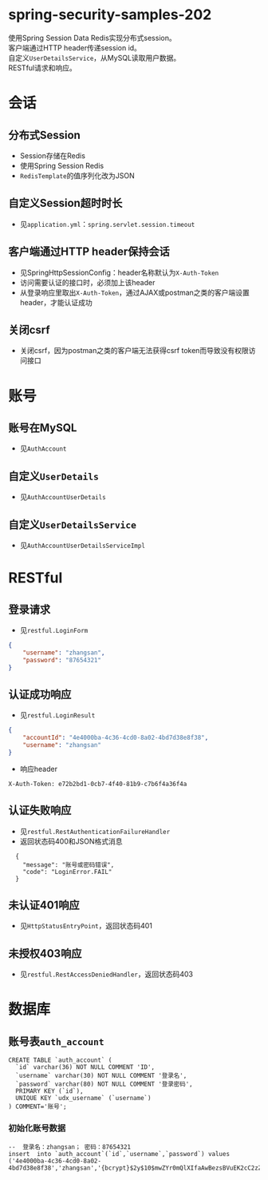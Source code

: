 # spring-security-samples-202
使用Spring Session Data Redis实现分布式session。  
客户端通过HTTP header传递session id。  
自定义`UserDetailsService`，从MySQL读取用户数据。  
RESTful请求和响应。  

# 会话
## 分布式Session
- Session存储在Redis
- 使用Spring Session Redis
- `RedisTemplate`的值序列化改为JSON
  
## 自定义Session超时时长
- 见`application.yml`：`spring.servlet.session.timeout`

## 客户端通过HTTP header保持会话
- 见SpringHttpSessionConfig：header名称默认为`X-Auth-Token`
- 访问需要认证的接口时，必须加上该header
- 从登录响应里取出`X-Auth-Token`，通过AJAX或postman之类的客户端设置header，才能认证成功

## 关闭csrf
- 关闭csrf，因为postman之类的客户端无法获得csrf token而导致没有权限访问接口

# 账号
## 账号在MySQL
- 见`AuthAccount`

## 自定义`UserDetails`
- 见`AuthAccountUserDetails`

## 自定义`UserDetailsService`
- 见`AuthAccountUserDetailsServiceImpl`

# RESTful
## 登录请求
- 见`restful.LoginForm`  
```json
{
    "username": "zhangsan",
    "password": "87654321"
}
```

## 认证成功响应
- 见`restful.LoginResult`  
```json
{
    "accountId": "4e4000ba-4c36-4cd0-8a02-4bd7d38e8f38",
    "username": "zhangsan"
}
```
- 响应header
```
X-Auth-Token: e72b2bd1-0cb7-4f40-81b9-c7b6f4a36f4a
```

## 认证失败响应
- 见`restful.RestAuthenticationFailureHandler`
- 返回状态码400和JSON格式消息  
```
  {
    "message": "账号或密码错误",
    "code": "LoginError.FAIL"
  }
```

## 未认证401响应
- 见`HttpStatusEntryPoint`，返回状态码401

## 未授权403响应
- 见`restful.RestAccessDeniedHandler`，返回状态码403

# 数据库
## 账号表`auth_account`
```
CREATE TABLE `auth_account` (
  `id` varchar(36) NOT NULL COMMENT 'ID',
  `username` varchar(30) NOT NULL COMMENT '登录名',
  `password` varchar(80) NOT NULL COMMENT '登录密码',
  PRIMARY KEY (`id`),
  UNIQUE KEY `udx_username` (`username`)
) COMMENT='账号';
```

### 初始化账号数据
```
--  登录名：zhangsan； 密码：87654321
insert  into `auth_account`(`id`,`username`,`password`) values
('4e4000ba-4c36-4cd0-8a02-4bd7d38e8f38','zhangsan','{bcrypt}$2y$10$mwZYr0mQlXIfaAwBezsBVuEK2cC2zZjJzWGhd.m0dX1iTHDusd3u6');
```
